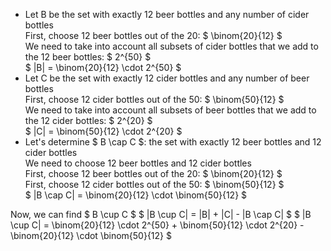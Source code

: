<ul>
    <li> Let B be the set with exactly 12 beer bottles and any number of cider bottles <br/> 
    First, choose 12 beer bottles out of the 20: $ \binom{20}{12} $ <br/> 
    We need to take into account all subsets of cider bottles that we add to the 12 beer bottles: $ 2^{50} $ <br/> 
    $ |B| = \binom{20}{12} \cdot 2^{50} $
    <li> Let C be the set with exactly 12 cider bottles and any number of beer bottles <br/> 
    First, choose 12 cider bottles out of the 50: $ \binom{50}{12} $ <br/> 
    We need to take into account all subsets of beer bottles that we add to the 12 cider bottles: $ 2^{20} $ <br/> 
    $ |C| = \binom{50}{12} \cdot 2^{20} $
    <li> Let's determine $ B \cap C $: the set with exactly 12 beer bottles and 12 cider bottles <br/> 
    We need to choose 12 beer bottles and 12 cider bottles <br/> 
    First, choose 12 beer bottles out of the 20: $ \binom{20}{12} $ <br/> 
    First, choose 12 cider bottles out of the 50: $ \binom{50}{12} $ <br/> 
    $ |B \cap C| = \binom{20}{12} \cdot \binom{50}{12} $
</ul>
Now, we can find $ B \cup C $ 
$ |B \cup C| = |B| + |C| - |B \cap C| $ 
$ |B \cup C| = \binom{20}{12} \cdot 2^{50} + \binom{50}{12} \cdot 2^{20} - \binom{20}{12} \cdot \binom{50}{12} $
